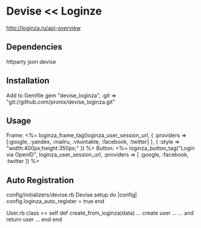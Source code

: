 Devise << Loginze
=================

http://loginza.ru/api-overview

Dependencies
------------
  httparty
  json
  devise

Installation
-----------
Add to Gemfile
    gem "devise_loginza",  :git => "git://github.com/pronix/devise_loginza.git"

Usage
-----
  Frame:
     <%= loginza_frame_tag(loginza_user_session_url, { :providers => [:google, :yandex, :mailru, :vkontakte, :facebook, :twitter] },
                                                { :style => "width:400px;height:350px;" }) %>
  Button:
     <%= loginza_button_tag("Login via OpenID", loginza_user_session_url, :providers => [ :google, :facebook, :twitter ]) %>

Auto Registration
-----------------

  config/initializers/devise.rb
    Devise.setup do |config|
      config.loginza_auto_register = true
    end

  User.rb
    class << self
      def create_from_loginza(data)
         ... create user ...
         ... and return user ...
      end
    end